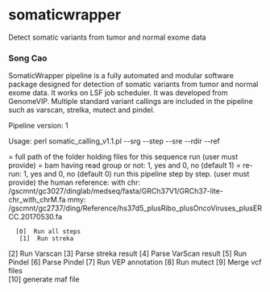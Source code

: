 # somaticwrapper
Detect somatic variants from tumor and normal exome data

### Song Cao ###

SomaticWrapper pipeline is a fully automated and modular software package designed for detection of somatic variants from tumor and normal exome data. It works on LSF job scheduler. It was developed from GenomeVIP. Multiple standard variant callings are included in the pipeline such as varscan, strelka, mutect and pindel.

Pipeline version: 1

Usage: perl somatic_calling_v1.1.pl  --srg --step --sre --rdir --ref 

<rdir> = full path of the folder holding files for this sequence run (user must provide)
<srg> = bam having read group or not: 1, yes and 0, no (default 1)
<sre> = re-run: 1, yes and 0, no  (default 0)
<stepn> run this pipeline step by step. (user must provide)
<ref> the human reference: 
with chr: /gscmnt/gc3027/dinglab/medseq/fasta/GRCh37V1/GRCh37-lite-chr_with_chrM.fa
mmy: /gscmnt/gc2737/ding/Reference/hs37d5_plusRibo_plusOncoViruses_plusERCC.20170530.fa 

      [0]  Run all steps
       [1]  Run streka
  [2]  Run Varscan
  [3]  Parse streka result
  [4]  Parse VarScan result
  [5]  Run Pindel
  [6]  Parse Pindel
  [7]  Run VEP annotation
 [8]  Run mutect 
      [9]  Merge vcf files  
 [10] generate maf file 
 
